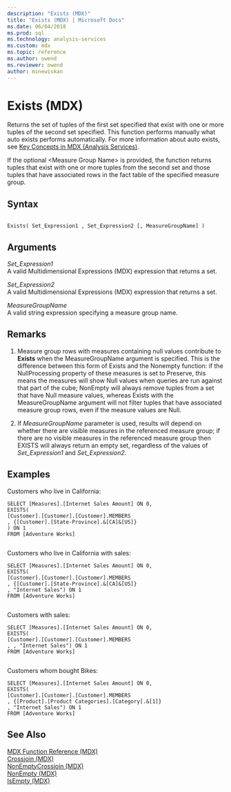 ```yaml
---
description: "Exists (MDX)"
title: "Exists (MDX) | Microsoft Docs"
ms.date: 06/04/2018
ms.prod: sql
ms.technology: analysis-services
ms.custom: mdx
ms.topic: reference
ms.author: owend
ms.reviewer: owend
author: minewiskan
---
```

# Exists (MDX)


  Returns the set of tuples of the first set specified that exist with one or more tuples of the second set specified. This function performs manually what auto exists performs automatically. For more information about auto exists, see [Key Concepts in MDX &#40;Analysis Services&#41;](/analysis-services/multidimensional-models/mdx/key-concepts-in-mdx-analysis-services).  
  
 If the optional \<Measure Group Name> is provided, the function returns tuples that exist with one or more tuples from the second set and those tuples that have associated rows in the fact table of the specified measure group.  
  
## Syntax  
  
```  
  
Exists( Set_Expression1 , Set_Expression2 [, MeasureGroupName] )  
```  
  
## Arguments  
 *Set_Expression1*  
 A valid Multidimensional Expressions (MDX) expression that returns a set.  
  
 *Set_Expression2*  
 A valid Multidimensional Expressions (MDX) expression that returns a set.  
  
 *MeasureGroupName*  
 A valid string expression specifying a measure group name.  
  
## Remarks  
  
1.  Measure group rows with measures containing null values contribute to **Exists** when the MeasureGroupName argument is specified. This is the difference between this form of Exists and the Nonempty function: if the NullProcessing property of these measures is set to Preserve, this means the measures will show Null values when queries are run against that part of the cube; NonEmpty will always remove tuples from a set that have Null measure values, whereas Exists with the MeasureGroupName argument will not filter tuples that have associated measure group rows, even if the measure values are Null.  
  
2.  If *MeasureGroupName* parameter is used, results will depend on whether there are visible measures in the referenced measure group; if there are no visible measures in the referenced measure group then EXISTS will always return an empty set, regardless of the values of *Set_Expression1* and *Set_Expression2*.  
  
## Examples  
 Customers who live in California:  
  
```  
SELECT [Measures].[Internet Sales Amount] ON 0,  
EXISTS(  
[Customer].[Customer].[Customer].MEMBERS  
, {[Customer].[State-Province].&[CA]&[US]}  
) ON 1   
FROM [Adventure Works]  
  
```  
  
 Customers who live in California with sales:  
  
```  
SELECT [Measures].[Internet Sales Amount] ON 0,  
EXISTS(  
[Customer].[Customer].[Customer].MEMBERS  
, {[Customer].[State-Province].&[CA]&[US]}  
, "Internet Sales") ON 1   
FROM [Adventure Works]  
  
```  
  
 Customers with sales:  
  
```  
SELECT [Measures].[Internet Sales Amount] ON 0,  
EXISTS(  
[Customer].[Customer].[Customer].MEMBERS  
, , "Internet Sales") ON 1   
FROM [Adventure Works]  
  
```  
  
 Customers whom bought Bikes:  
  
```  
SELECT [Measures].[Internet Sales Amount] ON 0,  
EXISTS(  
[Customer].[Customer].[Customer].MEMBERS  
, {[Product].[Product Categories].[Category].&[1]}  
, "Internet Sales") ON 1   
FROM [Adventure Works]  
```  
  
## See Also  
 [MDX Function Reference &#40;MDX&#41;](../mdx/mdx-function-reference-mdx.md)   
 [Crossjoin &#40;MDX&#41;](../mdx/crossjoin-mdx.md)   
 [NonEmptyCrossjoin &#40;MDX&#41;](../mdx/nonemptycrossjoin-mdx.md)   
 [NonEmpty &#40;MDX&#41;](../mdx/nonempty-mdx.md)   
 [IsEmpty &#40;MDX&#41;](../mdx/isempty-mdx.md)  
  

